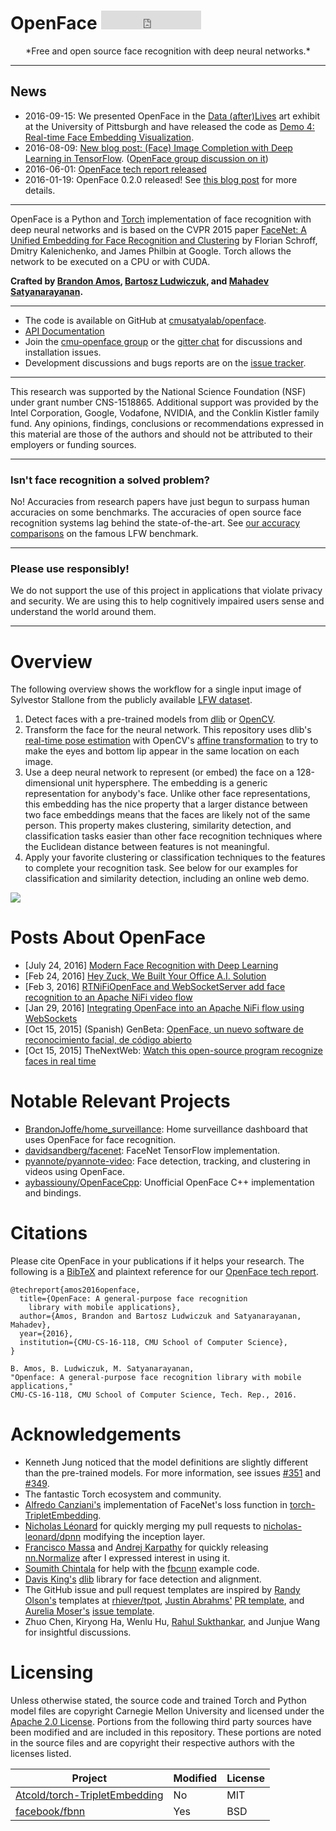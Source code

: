 # OpenFace <iframe src="https://ghbtns.com/github-btn.html?user=cmusatyalab&repo=openface&type=star&count=true&size=large" frameborder="0" scrolling="0" width="160px" height="30px"></iframe>

<center>
*Free and open source face recognition with
deep neural networks.*
</center>

---

## News

+ 2016-09-15: We presented OpenFace in the
  [Data (after)Lives](https://uag.pitt.edu/Detail/occurrences/370) art exhibit
  at the University of Pittsburgh and have released the code as
  [Demo 4: Real-time Face Embedding Visualization](demo-4-sphere/).
+ 2016-08-09: [New blog post: (Face) Image Completion with Deep Learning in TensorFlow](http://bamos.github.io/2016/08/09/deep-completion/). ([OpenFace group discussion on it](https://groups.google.com/forum/#!topic/cmu-openface/h7t-URw7zJA))
+ 2016-06-01: [OpenFace tech report released](http://reports-archive.adm.cs.cmu.edu/anon/2016/CMU-CS-16-118.pdf)
+ 2016-01-19: OpenFace 0.2.0 released!
  See [this blog post](http://bamos.github.io/2016/01/19/openface-0.2.0/)
  for more details.

---

OpenFace is a Python and [Torch](http://torch.ch) implementation of
face recognition with deep neural networks and is based on
the CVPR 2015 paper
[FaceNet: A Unified Embedding for Face Recognition and Clustering](http://www.cv-foundation.org/openaccess/content_cvpr_2015/app/1A_089.pdf)
by Florian Schroff, Dmitry Kalenichenko, and James Philbin at Google.
Torch allows the network to be executed on a CPU or with CUDA.

**Crafted by [Brandon Amos](http://bamos.github.io),
[Bartosz Ludwiczuk](https://github.com/melgor), and
[Mahadev Satyanarayanan](https://www.cs.cmu.edu/~satya/).**

---

+ The code is available on GitHub at
  [cmusatyalab/openface](https://github.com/cmusatyalab/openface).
+ [API Documentation](http://openface-api.readthedocs.org/en/latest/index.html)
+ Join the
  [cmu-openface group](https://groups.google.com/forum/#!forum/cmu-openface)
  or the
  [gitter chat](https://gitter.im/cmusatyalab/openface)
  for discussions and installation issues.
+ Development discussions and bugs reports are on the
  [issue tracker](https://github.com/cmusatyalab/openface/issues).

---

This research was supported by the National Science Foundation (NSF)
under grant number CNS-1518865.  Additional support
was provided by the Intel Corporation, Google, Vodafone, NVIDIA, and the
Conklin Kistler family fund.  Any opinions, findings, conclusions or
recommendations expressed in this material are those of the authors
and should not be attributed to their employers or funding sources.

---

### Isn't face recognition a solved problem?
No! Accuracies from research papers have just begun to surpass
human accuracies on some benchmarks.
The accuracies of open source face recognition systems lag
behind the state-of-the-art.
See [our accuracy comparisons](http://cmusatyalab.github.io/openface/models-and-accuracies/)
on the famous LFW benchmark.

---

### Please use responsibly!

We do not support the use of this project in applications
that violate privacy and security.
We are using this to help cognitively impaired users
sense and understand the world around them.

---

# Overview

The following overview shows the workflow for a single input
image of Sylvestor Stallone from the publicly available
[LFW dataset](http://vis-www.cs.umass.edu/lfw/person/Sylvester_Stallone.html).

1. Detect faces with a pre-trained models from
  [dlib](http://blog.dlib.net/2014/02/dlib-186-released-make-your-own-object.html)
  or
  [OpenCV](http://docs.opencv.org/master/tutorial_py_face_detection.html).
2. Transform the face for the neural network.
   This repository uses dlib's
   [real-time pose estimation](http://blog.dlib.net/2014/08/real-time-face-pose-estimation.html)
   with OpenCV's
   [affine transformation](http://docs.opencv.org/doc/tutorials/imgproc/imgtrans/warp_affine/warp_affine.html)
   to try to make the eyes and bottom lip appear in
   the same location on each image.
3. Use a deep neural network to represent (or embed) the face on
   a 128-dimensional unit hypersphere.
   The embedding is a generic representation for anybody's face.
   Unlike other face representations, this embedding has the nice property
   that a larger distance between two face embeddings means
   that the faces are likely not of the same person.
   This property makes clustering, similarity detection,
   and classification tasks easier than other face recognition
   techniques where the Euclidean distance between
   features is not meaningful.
4. Apply your favorite clustering or classification techniques
   to the features to complete your recognition task.
   See below for our examples for classification and
   similarity detection, including an online web demo.

![](https://raw.githubusercontent.com/cmusatyalab/openface/master/images/summary.jpg)


# Posts About OpenFace

+ [July 24, 2016] [Modern Face Recognition with Deep Learning](https://medium.com/@ageitgey/machine-learning-is-fun-part-4-modern-face-recognition-with-deep-learning-c3cffc121d78#.ds8i8oic9)
+ [Feb 24, 2016] [Hey Zuck, We Built Your Office A.I. Solution](http://blog.algorithmia.com/2016/02/hey-zuck-we-built-your-facial-recognition-ai/)
+ [Feb 3, 2016] [RTNiFiOpenFace and WebSocketServer add face recognition to an Apache NiFi video flow](https://richardstechnotes.wordpress.com/2016/02/03/rtnifiopenface-and-websocketserver-add-face-recognition-to-an-apache-nifi-video-flow/)
+ [Jan 29, 2016] [Integrating OpenFace into an Apache NiFi flow using WebSockets](https://richardstechnotes.wordpress.com/2016/01/29/integrating-openface-into-an-apache-nifi-flow-using-websockets/)
+ [Oct 15, 2015] (Spanish) GenBeta: [OpenFace, un nuevo software de reconocimiento facial, de código abierto](http://www.genbeta.com/actualidad/openface-un-nuevo-software-de-reconocimiento-facial-de-codigo-abierto)
+ [Oct 15, 2015] TheNextWeb: [Watch this open-source program recognize faces in real time](http://thenextweb.com/dd/2015/10/15/watch-this-open-source-program-recognize-faces-in-real-time/)

# Notable Relevant Projects
+ [BrandonJoffe/home_surveillance](https://github.com/BrandonJoffe/home_surveillance):
  Home surveillance dashboard that uses OpenFace for face recognition.
+ [davidsandberg/facenet](https://github.com/davidsandberg/facenet):
  FaceNet TensorFlow implementation.
+ [pyannote/pyannote-video](https://github.com/pyannote/pyannote-video):
  Face detection, tracking, and clustering in videos using OpenFace.
+ [aybassiouny/OpenFaceCpp](https://github.com/aybassiouny/OpenFaceCpp):
  Unofficial OpenFace C++ implementation and bindings.

# Citations

Please cite OpenFace in your publications if it helps your research.
The following is a [BibTeX](http://www.bibtex.org/) and plaintext reference for our
[OpenFace tech report](http://reports-archive.adm.cs.cmu.edu/anon/anon/2016/CMU-CS-16-118.pdf).

```
@techreport{amos2016openface,
  title={OpenFace: A general-purpose face recognition
    library with mobile applications},
  author={Amos, Brandon and Bartosz Ludwiczuk and Satyanarayanan, Mahadev},
  year={2016},
  institution={CMU-CS-16-118, CMU School of Computer Science},
}

B. Amos, B. Ludwiczuk, M. Satyanarayanan,
"Openface: A general-purpose face recognition library with mobile applications,"
CMU-CS-16-118, CMU School of Computer Science, Tech. Rep., 2016.
```

# Acknowledgements
+ Kenneth Jung noticed that the model definitions are slightly
  different than the pre-trained models.
  For more information, see issues
  [#351](https://github.com/cmusatyalab/openface/issues/351) and
  [#349](https://github.com/cmusatyalab/openface/issues/349).
+ The fantastic Torch ecosystem and community.
+ [Alfredo Canziani's](https://github.com/Atcold)
  implementation of FaceNet's loss function in
  [torch-TripletEmbedding](https://github.com/Atcold/torch-TripletEmbedding).
+ [Nicholas Léonard](https://github.com/nicholas-leonard)
  for quickly merging my pull requests to
  [nicholas-leonard/dpnn](https://github.com/nicholas-leonard/dpnn)
  modifying the inception layer.
+ [Francisco Massa](https://github.com/fmassa)
  and
  [Andrej Karpathy](http://cs.stanford.edu/people/karpathy/)
  for
  quickly releasing [nn.Normalize](https://github.com/torch/nn/pull/341)
  after I expressed interest in using it.
+ [Soumith Chintala](https://github.com/soumith) for
  help with the [fbcunn](https://github.com/facebook/fbcunn)
  example code.
+ [Davis King's](https://github.com/davisking) [dlib](https://github.com/davisking/dlib)
  library for face detection and alignment.
+ The GitHub issue and pull request templates are inspired by
  [Randy Olson's](http://www.randalolson.com/) templates at [rhiever/tpot](https://github.com/rhiever/tpot),
  [Justin Abrahms'](https://justin.abrah.ms/) [PR template](https://quickleft.com/blog/pull-request-templates-make-code-review-easier/),
  and
  [Aurelia Moser's](http://algorhyth.ms/) [issue template](https://bl.ocks.org/auremoser/72803ba969d0e61ff070).
+ Zhuo Chen, Kiryong Ha, Wenlu Hu,
  [Rahul Sukthankar](http://www.cs.cmu.edu/~rahuls/), and
  Junjue Wang for insightful discussions.

# Licensing
Unless otherwise stated, the source code and trained Torch and Python
model files are copyright Carnegie Mellon University and licensed
under the
[Apache 2.0 License](https://github.com/cmusatyalab/openface/blob/master/LICENSE).
Portions from the following third party sources have
been modified and are included in this repository.
These portions are noted in the source files and are
copyright their respective authors with
the licenses listed.

| Project | Modified | License |
|---|---|---|
[Atcold/torch-TripletEmbedding](https://github.com/Atcold/torch-TripletEmbedding) | No | MIT
[facebook/fbnn](https://github.com/facebook/fbnn) | Yes | BSD
